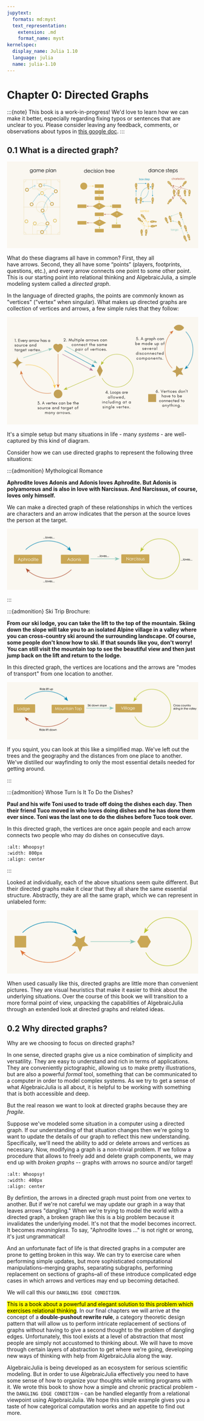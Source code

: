 ```yaml
---
jupytext:
  formats: md:myst
  text_representation:
    extension: .md
    format_name: myst
kernelspec:
  display_name: Julia 1.10
  language: julia
  name: julia-1.10
---
```


# Chapter 0: Directed Graphs

:::{note}
This book is a work-in-progress! We'd love to learn how we can make it better, especially regarding fixing typos or sentences that are unclear to you. Please consider leaving any feedback, comments, or observations about typos in [this google doc](https://docs.google.com/document/d/1MvhNuap0QLMAfrMQLIAxbclBx0vjt6vyK8BhVhLwFoQ/edit).
:::

## 0.1 What is a directed graph?


![whoops!](./assets/Ch1/DirectedGraphs1.jpg)

What do these diagrams all have in common? First, they all have arrows. Second, they all have some “points” (players, footprints, questions, etc.), and every arrow connects one point to some other point. This is our starting point into relational thinking and AlgebraicJulia, a simple modeling system called a *directed graph*. 

In the language of directed graphs, the points are commonly known as "vertices" (”vertex” when singular). What makes up directed graphs are collection of vertices and arrows, a few simple rules that they follow:

![whoops!](./assets/Ch1/Rules-numbered.png)

It's a simple setup but many situations in life - many *systems* - are well-captured by this kind of diagram.

Consider how we can use directed graphs to represent the following three situations:


:::{admonition} Mythological Romance


**Aphrodite loves Adonis and Adonis loves Aphrodite. But Adonis is polyamorous and is also in love with Narcissus. And Narcissus, of course, loves only himself.**

We can make a directed graph of these relationships in which the vertices are characters and an arrow indicates that the person at the source loves the person at the target.

![whoops!](./assets/Ch1/DGlove.jpg)


:::



:::{admonition} Ski Trip Brochure:


**From our ski lodge, you can take the lift to the top of the mountain. Skiing down the slope will take you to an isolated Alpine village in a valley where you can cross-country ski around the surrounding landscape. Of course, some people don't know how to ski. If that sounds like you, don't worry! You can still visit the mountain top to see the beautiful view and then just jump back on the lift and return to the lodge.**

In this directed graph, the vertices are locations and the arrows are "modes of transport" from one location to another.

![whoops!](./assets/Ch1/DGSki.jpg)

If you squint, you can look at this like a simplified map. We've left out the trees and the geography and the distances from one place to another. We've distilled our wayfinding to only the most essential details needed for getting around.


:::



:::{admonition} Whose Turn Is It To Do the Dishes?


**Paul and his wife Toni used to trade off doing the dishes each day. Then their friend Tuco moved in who loves doing dishes and he has done them ever since. Toni was the last one to do the dishes before Tuco took over.**

In this directed graph, the vertices are once again people and each arrow connects two people who may do dishes on consecutive days.

```{image} assets/Ch5/DGdishes.png
:alt: Whoopsy!
:width: 800px
:align: center
```


:::

Looked at individually, each of the above situations seem quite different. But their directed graphs make it clear that they all share the same essential structure. Abstractly, they are all the same graph, which we can represent in unlabeled form:

![whoops!](./assets/Ch1/SimpleDG.jpg)

When used casually like this, directed graphs are little more than convenient pictures. They are visual heuristics that make it easier to think about the underlying situations. Over the course of this book we will transition to a more formal point of view, unpacking the capabilities of AlgebraicJulia through an extended look at directed graphs and related ideas.  

## 0.2 Why directed graphs?


Why are we choosing to focus on directed graphs? 

In one sense, directed graphs give us a nice combination of simplicity and versatility. They are easy to understand and rich in terms of applications. They are conveniently pictographic, allowing us to make pretty illustrations, but are also a powerful _formal_ tool, something that can be communicated to a computer in order to model complex systems. As we try to get a sense of what AlgebraicJulia is all about, it is helpful to be working with something that is both accessible and deep.

But the real reason we want to look at directed graphs because they are _fragile_.

Suppose we've modeled some situation in a computer using a directed graph. If our understanding of that situation changes then we're going to want to update the details of our graph to reflect this new understanding. Specifically, we'll need the ability to add or delete arrows and vertices as necessary. Now, modifying a graph is a non-trivial problem. If we follow a procedure that allows to freely add and delete graph components, we may end up with _broken graphs_ -- graphs with arrows no source and/or target!

```{image} assets/Ch1/BrokenGraph.png
:alt: Whoopsy!
:width: 400px
:align: center
```

 By defintion, the arrows in a directed graph must point from one vertex to another. But if we're not careful we may update our graph in a way that leaves arrows "dangling." When we're trying to model the world with a directed graph, a broken graph like this is a big problem because it invalidates the underlying model. It's not that the model becomes incorrect. It becomes _meaningless_. To say, "Aphrodite loves ..." is not right or wrong, it's just ungrammatical!
 
 And an unfortunate fact of life is that directed graphs in a computer are prone to getting broken in this way. We can try to exercise care when performing simple updates, but more sophisticated computational manipulations–merging graphs, separating subgraphs, performing replacement on sections of graphs–all of these introduce complicated edge cases in which arrows and vertices may end up becoming detached. 
 
 We will call this our `DANGLING EDGE CONDITION`. 
 
 <mark>This is a book about a powerful and elegant solution to this problem which exercises relational thinking</mark>. In our final chapters we will arrive at the concept of a **double-pushout rewrite rule**, a category theoretic design pattern that will allow us to perform intricate replacement of sections of graphs without having to give a second thought to the problem of dangling edges. Unfortunately, this tool exists at a level of abstraction that most people are simply not accustomed to thinking about. We will have to move through certain layers of abstraction to get where we're going, developing new ways of thinking with help from AlgebraicJulia along the way.
 
 AlgebraicJulia is being developed as an ecosystem for serious scientific modeling. But in order to use AlgebraicJulia effectively you need to have some sense of how to organize your thoughts while writing programs with it. We wrote this book to show how a simple and chronic practical problem - the `DANGLING EDGE CONDITION` - can be handled elegantly from a relational viewpoint using AlgebraicJulia. We hope this simple example gives you a taste of how categorical computation works and an appetite to find out more.

